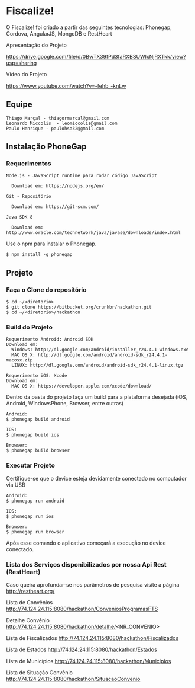 # Fiscalize!

  O Fiscalize! foi criado a partir das seguintes tecnologias: Phonegap, Cordova, AngularJS, MongoDB e RestHeart

  Apresentação do Projeto

  https://drive.google.com/file/d/0BwTX39fPd3faRXBSUWIxNjRXTkk/view?usp=sharing

  Video do Projeto

  https://www.youtube.com/watch?v=-fehb_-knLw


## Equipe

    Thiago Marçal - thiagormarcal@gmail.com
    Leonardo Miccolis  - leomiccolis@gmail.com
    Paulo Henrique - paulohsa32@gmail.com

## Instalação PhoneGap

### Requerimentos

    Node.js - JavaScript runtime para rodar código JavaScript
      
      Download em: https://nodejs.org/en/

    Git - Repositório

      Download em: https://git-scm.com/

    Java SDK 8

      Download em: http://www.oracle.com/technetwork/java/javase/downloads/index.html

Use o npm para instalar o Phonegap.

    $ npm install -g phonegap

## Projeto

### Faça o Clone do repositório

    $ cd ~/<diretorio>
    $ git clone https://bitbucket.org/crunkbr/hackathon.git
    $ cd ~/<diretorio>/hackathon

### Build do Projeto

    Requerimento Android: Android SDK
    Download em: 
      Windows: http://dl.google.com/android/installer_r24.4.1-windows.exe
      MAC OS X: http://dl.google.com/android/android-sdk_r24.4.1-macosx.zip
      LINUX: http://dl.google.com/android/android-sdk_r24.4.1-linux.tgz

    Requerimento iOS: Xcode 
    Download em: 
      MAC OS X: https://developer.apple.com/xcode/download/
    

Dentro da pasta do projeto faça um build para a plataforma desejada (iOS, Android, WindowsPhone, Browser, entre outras)

    Android:
    $ phonegap build android

    IOS:
    $ phonegap build ios

    Browser:
    $ phonegap build browser

### Executar Projeto

Certifique-se que o device esteja devidamente conectado no computador via USB

    Android:
    $ phonegap run android

    IOS:
    $ phonegap run ios

    Browser:
    $ phonegap run browser


Após esse comando o aplicativo começará a execução no device conectado.

### Lista dos Serviços disponibilizados por nossa Api Rest (RestHeart) 

Caso queira aprofundar-se nos parâmetros de pesquisa visite a página http://restheart.org/

Lista de Convênios
http://74.124.24.115:8080/hackathon/ConveniosProgramasFTS

Detalhe Convênio
http://74.124.24.115:8080/hackathon/detalhe/<NR_CONVENIO>

Lista de Fiscalizados
http://74.124.24.115:8080/hackathon/Fiscalizados

Lista de Estados
http://74.124.24.115:8080/hackathon/Estados

Lista de Municípios
http://74.124.24.115:8080/hackathon/Municipios

Lista de Situação Convênio
http://74.124.24.115:8080/hackathon/SituacaoConvenio